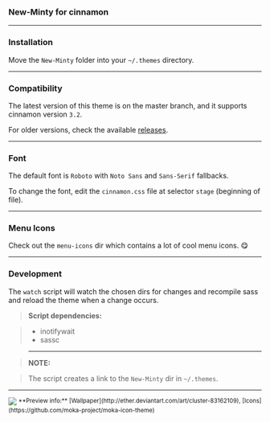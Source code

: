 ### New-Minty for cinnamon

---

### Installation

Move the `New-Minty` folder into your `~/.themes` directory.

---

### Compatibility

The latest version of this theme is on the master branch, and it supports
cinnamon version `3.2`.

For older versions, check the available [releases](../../releases).

---

### Font

The default font is `Roboto` with `Noto Sans` and  `Sans-Serif` fallbacks.

To change the font, edit the `cinnamon.css` file at selector `stage`
(beginning of file).

---

### Menu Icons

Check out the `menu-icons` dir which contains a lot of cool menu icons. :yum:

---

### Development

The `watch` script will watch the chosen dirs for changes and
recompile sass and reload the theme when a change occurs.

> **Script dependencies:**

> * inotifywait
> * sassc

> ---  

> **NOTE:**  

> The script creates a link to the `New-Minty` dir in `~/.themes`.

---

<img src="http://orig04.deviantart.net/e82e/f/2017/005/8/3/new_minty_cinnamon_by_zagortenay333-d6thrge.png" id="preview">  
<sup>**Preview info:** [Wallpaper](http://ether.deviantart.com/art/cluster-83162109), [Icons](https://github.com/moka-project/moka-icon-theme)</sup>
